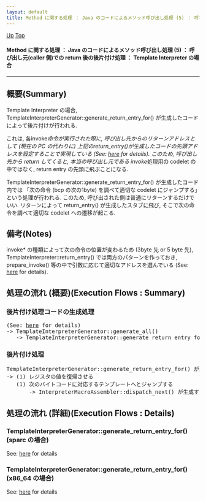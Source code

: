 ```yaml
---
layout: default
title: Method に関する処理 ： Java のコードによるメソッド呼び出し処理 (5) ： 呼び出し元(caller 側)での return 後の後片付け処理 ： Template Interpreter の場合  
---
```

[Up](noLA4BL5jt.html) [Top](../index.html)

#### Method に関する処理 ： Java のコードによるメソッド呼び出し処理 (5) ： 呼び出し元(caller 側)での return 後の後片付け処理 ： Template Interpreter の場合  

--- 
## 概要(Summary)
Template Interpreter の場合,
TemplateInterpreterGenerator::generate_return_entry_for() が生成したコードによって後片付けが行われる.

これは, 各invoke*命令が実行された際に, 呼び出し先からのリターンアドレスとして
(現在の PC の代わりに) 上記のreturn_entry()が生成したコードの先頭アドレスを設定することで実現している (See: [here](nolikc3vKY.html) for details).
このため, 呼び出し先から return してくると, 本当の呼び出し元である invoke*処理用の codelet の中ではなく, return entry の先頭に飛ぶことになる.

TemplateInterpreterGenerator::generate_return_entry_for() が生成したコード内では
「次の命令 (bcp の次の1byte) を調べて適切な codelet にジャンプする」という処理が行われる.
このため, 呼び出された側は普通にリターンするだけでいい.
リターンによって return_entry() が生成したスタブに飛び, そこで次の命令を調べて適切な codelet への遷移が起こる.

## 備考(Notes)
invoke* の種類によって次の命令の位置が変わるため (3byte 先 or 5 byte 先), 
TemplateInterpreter::return_entry() では両方のパターンを作っておき,
prepare_invoke() 等の中で引数に応じて適切なアドレスを選んでいる (See: [here](nolikc3vKY.html) for details).


## 処理の流れ (概要)(Execution Flows : Summary)
### 後片付け処理コードの生成処理
<div class="flow-abst"><pre>
(See: <a href="no3059kZk.html">here</a> for details)
-&gt; TemplateInterpreterGenerator::generate_all()
   -&gt; TemplateInterpreterGenerator::generate_return_entry_for()
</pre></div>

### 後片付け処理
<div class="flow-abst"><pre>
TemplateInterpreterGenerator::generate_return_entry_for() が生成したコード
-&gt; (1) レジスタの値を復帰させる
   (1) 次のバイトコードに対応するテンプレートへとジャンプする
       -&gt; InterpreterMacroAssembler::dispatch_next() が生成するコード
</pre></div>


## 処理の流れ (詳細)(Execution Flows : Details)
### TemplateInterpreterGenerator::generate_return_entry_for() (sparc の場合)
See: [here](no3059gHg.html) for details
### TemplateInterpreterGenerator::generate_return_entry_for() (x86_64 の場合)
See: [here](no3059tRm.html) for details






